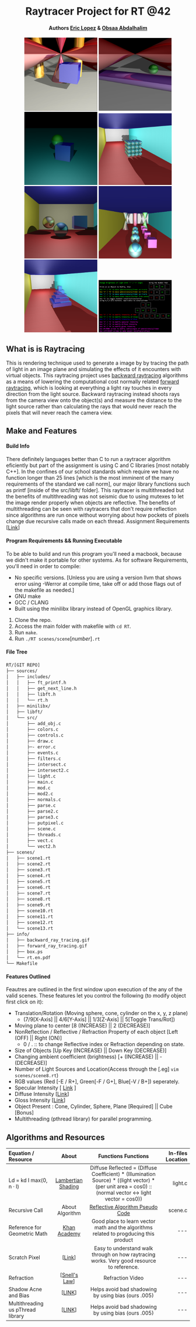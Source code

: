 <h1 align="center">Raytracer Project for RT @42</h1>
<h4 align="center">Authors <a href="https://github.com/elopez17" target="blank">Eric Lopez</a> & <a href="https://github.com/obsaa" target="blank">Obsaa Abdalhalim</a></h4>

<p align="center">
  <img src="info/1.png" width="200"/>
  <img src="info/3.png" width="200"/>
  <img src="info/4.png" width="200"/>
  <img src="info/6.png" width="200"/>
  <img src="info/7.png" width="200"/>
  <img src="info/8.png" width="200"/>
  <img src="info/9.png" width="200"/>
  <img src="info/5.png" width="200"/>
</p>

## What is is Raytracing
This is rendering technique used to generate a image by by tracing the path of light in an image plane and simulating the  effects of it encounters with virtual objects. This raytracing project uses <a href="https://github.com/elopez17/RT/blob/master/info/backward_ray_tracing.gif">backward raytracing</a> algorithms as a means of lowering the computational cost normally related <a href="https://github.com/elopez17/RT/blob/master/info/backward_ray_tracing.gif">forward raytracing</a>, which is looking at everything a light ray touches in every direction from the light source. Backward raytracing instead shoots rays from the camera view onto the object(s) and measure the distance to the light source rather than calculating the rays that would never reach the pixels that will never reach the camera view.


## Make and Features
#### Build Info
There definitely languages better than C to run a raytracer algorithm eficiently but part of the assignment is using C and C libraries [most notably C++]. In the confines of our school standards which require we have no function longer than 25 lines [which is the most imminent of the many requirements of the standard we call norm], our major library functions such as printf [inside of the src/libft/ folder]. This raytracer is multithreaded but the benefits of multithreading was not seismic due to using mutexes to let the image render properly when objects are reflective. The benefits of multithreading can be seen with raytracers that don't require reflection since algorithms are run once without worrying about how pockets of pixels change due recursive calls made on each thread. Assignment Requirements [<a href="https://cdn.intra.42.fr/pdf/pdf/964/rt.en.pdf" target="blank">Link</a>]


#### Program Requirements && Running Executable
To be able to build and run this program you'll need a macbook, because we didn't make it portable for other systems. As for software Requirements, you'll need in order to compile:

* No specific versions. [Unless you are using a version llvm that shows error using -Werror at compile time, take off or add those flags out of the makefile as needed.]
* GNU make
* GCC / CLANG
* Built using the minilibx library instead of OpenGL graphics library.

1. Clone the repo.
2. Access the main folder with makefile with  `cd RT`.
3. Run  `make`.
4. Run  `./RT scenes/scene`[*number*]`.rt`


#### File Tree
```
RT/[GIT REPO]
├── sources/
│   ├── includes/
│   │   ├── ft_printf.h
│   │   ├── get_next_line.h
│   │   ├── libft.h
│   │   └── rt.h
│   ├── minilibx/
│   ├── libft/
│   └── src/
│       ├── add_obj.c
│       ├── colors.c
│       ├── controls.c
│       ├── draw.c
│       ├─- error.c
│       ├── events.c
│       ├── filters.c
│       ├── intersect.c
│       ├── intersect2.c
│       ├── light.c
│       ├── main.c
│       ├── mod.c
│       ├── mod2.c
│       ├── normals.c
│       ├── parse.c
│       ├── parse2.c
│       ├── parse3.c
│       ├── putpixel.c
│       ├── scene.c
│       ├── threads.c
│       ├── vect.c
│       └── vect2.h
├── scenes/
│   ├── scene1.rt
│   ├── scene2.rt
│   ├── scene3.rt
│   ├── scene4.rt
│   ├── scene5.rt
│   ├── scene6.rt
│   ├── scene7.rt
│   ├── scene8.rt
│   ├── scene9.rt
│   ├── scene10.rt
│   ├── scene11.rt
│   ├── scene12.rt
│   └── scene13.rt
├── info/
│   ├── backward_ray_tracing.gif
│   ├── forward_ray_tracing.gif
│   ├── box.ps
│   └── rt.en.pdf
└── Makefile

```


#### Features Outlined
Feautres are outlined in the first window upon execution of the any of the valid scenes. These features let you control the following (to modify object first click on it):
* Translation/Rotation (Moving sphere, cone, cylinder on the x, y, z plane)
	* (7/9[X-Axis] || 4/6[Y-Axis] || 1/3[Z-Axis] || 5[Toggle Trans/Rot])
* Moving plane to center [8 (INCREASE) || 2 (DECREASE)]
* NonReflection / Reflective / Refraction Property of each object [Left (OFF) || Right (ON)]
  * 0 / . :: to change Reflective index or Refraction depending on state.
* Size of Objects [Up Key (INCREASE) || Down Key (DECREASE)]
* Changing ambient coefficient (brightness) [+ (INCREASE) || - (DECREASE)]
* Number of Light Sources and Location(Access through the [.eg]  `vim scenes/scene8.rt`)
* RGB values (Red [-E / R+], Green[-F / G+], Blue[-V / B+]) seperately.
* Specular Intensity [ <a href="https://en.wikipedia.org/wiki/Specular_reflection" target="">Link</a> ]
* Diffuse Intensity [<a href="https://en.wikipedia.org/wiki/Diffuse_reflection" target="">Link</a>]
* Gloss Intensity [<a href="http://www.raytracegroundup.com/downloads/Chapter25.pdf" target="">Link</a>]
* Object Present : Cone, Cylinder, Sphere, Plane [Required] || Cube [Bonus]
* Multithreading (pthread library) for parallel programming.


## Algorithms and Resources
| Equation / Resource     | About | Functions Functions | In-files Location |
| :---                    |     :---:        |     :---:           |            ---:   |
| Ld = kd I max(0, n · l) | <a href="http://www.cs.cornell.edu/courses/cs4620/2010fa/lectures/09shadingBasics.pdf" target="blank">Lambertian Shading</a> | Diffuse Reflected = (Diffuse Coefficient) * (Illumination Source) * ((light vector) * (per unit area = cos0) :: (normal vector <-> light vector = cos0)) |  light.c |
| Recursive Call | About Algorithm  |     <a href="http://web.cse.ohio-state.edu/~shen.94/681/Site/Slides_files/reflection_refraction.pdf" target="">Reflective Algorithm Pseudo Code</a>        |   scene.c   |
| Reference for Geometric Math | <a href="https://www.khanacademy.org/math/linear-algebra/vectors-and-spaces">Khan Academy</a>  | Good place to learn vector math and the algorithms related to progducing this product |   ---     |
| Scratch Pixel | [<a href="https://www.scratchapixel.com/lessons/3d-basic-rendering/introduction-to-ray-tracing" target="">Link</a>]  | Easy to understand walk through on how raytracing works. Very good resource to reference. |   ---     |
| Refraction | [<a href="https://www.youtube.com/watch?v=yfawFJCRDSE" target="">Snell's Law</a>]  | Refraction Video |   ---     |
| Shadow Acne and Bias | [<a href="https://www.youtube.com/watch?v=yfawFJCRDSE" target="">LINK</a>]  | Helps avoid bad shadowing by using bias (ours .005) |   ---     |
| Multithreading us pThread library | [<a href="https://www.youtube.com/watch?v=yfawFJCRDSE" target="">LINK</a>]  | Helps avoid bad shadowing by using bias (ours .005) |   ---     |
